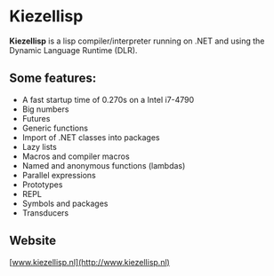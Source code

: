 # Kiezellisp

**Kiezellisp** is a lisp compiler/interpreter running on .NET and using the
Dynamic Language Runtime (DLR).

## Some features:

+   A fast startup time of 0.270s on a Intel i7-4790
+   Big numbers
+   Futures
+   Generic functions
+   Import of .NET classes into packages
+   Lazy lists
+   Macros and compiler macros
+   Named and anonymous functions (lambdas)
+   Parallel expressions
+   Prototypes
+   REPL
+   Symbols and packages
+	Transducers

## Website

[www.kiezellisp.nl](http://www.kiezellisp.nl)
